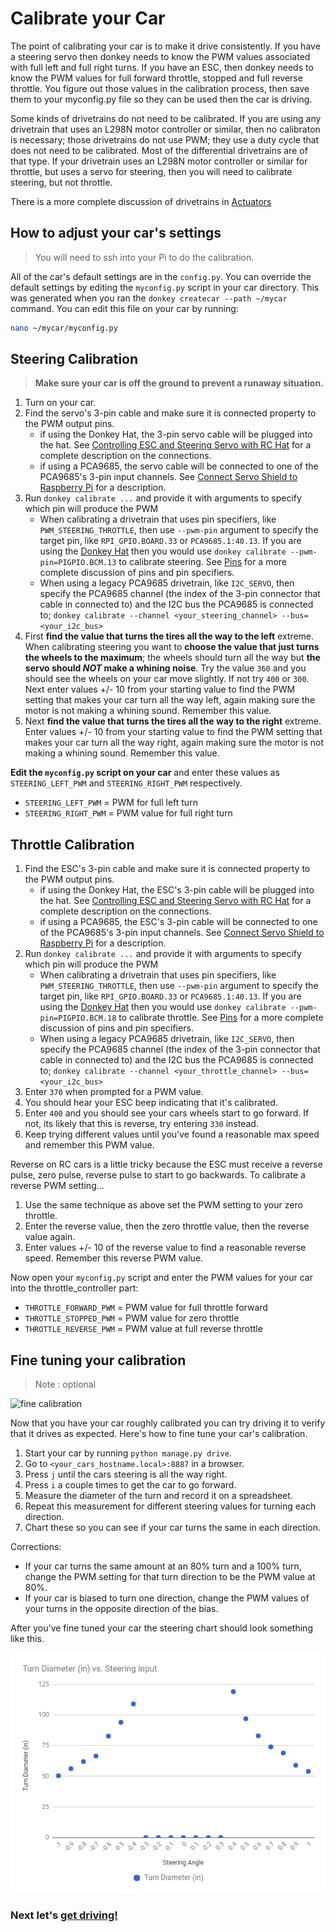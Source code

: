 # Calibrate your Car

The point of calibrating your car is to make it drive consistently.  If you have a steering servo then donkey needs to know the PWM values associated with full left and full right turns.  If you have an ESC, then donkey needs to know the PWM values for full forward throttle, stopped and full reverse throttle.  You figure out those values in the calibration process, then save them to your myconfig.py file so they can be used then the car is driving.

Some kinds of drivetrains do not need to be calibrated.  If you are using any drivetrain that uses an L298N motor controller or similar, then no calibraton is necessary; those drivetrains do not use PWM; they use a duty cycle that does not need to be calibrated.  Most of the differential drivetrains are of that type.  If your drivetrain uses an L298N motor controller or similar for throttle, but uses a servo for steering, then you will need to calibrate steering, but not throttle.

There is a more complete discussion of drivetrains in [Actuators](../parts/actuators.md)

## How to adjust your car's settings

>You will need to ssh into your Pi to do the calibration.

All of the car's default settings are in the `config.py`.  You can override the default settings by editing the `myconfig.py` script in your car directory.  This was generated when you ran the `donkey createcar --path ~/mycar` command. You can edit this file on your car by running:

```bash
nano ~/mycar/myconfig.py
```

## Steering Calibration

> **Make sure your car is off the ground to prevent a runaway situation.**  

1. Turn on your car.
2. Find the servo's 3-pin cable and make sure it is connected property to the PWM output pins. 
    - if using the Donkey Hat, the 3-pin servo cable will be plugged into the hat.  See [Controlling ESC and Steering Servo with RC Hat](../parts/rc_hat.md/#controlling-esc-and-steering-servo-with-rc-hat) for a complete description on the connections.
    - if using a PCA9685, the servo cable will be connected to one of the PCA9685's 3-pin input channels.  See [Connect Servo Shield to Raspberry Pi](build_hardware.md/#step-4-connect-servo-shield-to-raspberry-pi) for a description.
3. Run `donkey calibrate ...` and provide it with arguments to specify which pin will produce the PWM
    - When calibrating a drivetrain that uses pin specifiers, like `PWM_STEERING_THROTTLE`, then use `--pwm-pin` argument to specify the target pin,  like `RPI_GPIO.BOARD.33` or `PCA9685.1:40.13`.  If you are using the [Donkey Hat](../parts/rc_hat.md/#controlling-esc-and-steering-servo-with-rc-hat) then you would use `donkey calibrate --pwm-pin=PIGPIO.BCM.13` to calibrate steering.  See [Pins](../parts/pins.md) for a more complete discussion of pins and pin specifiers.
    - When using a legacy PCA9685 drivetrain, like `I2C_SERVO`, then specify the PCA9685 channel (the index of the 3-pin connector that cable in connected to) and the I2C bus the PCA9685 is connected to; `donkey calibrate --channel <your_steering_channel> --bus=<your_i2c_bus>`
4. First **find the value that turns the tires all the way to the left** extreme. When calibrating steering you want to **choose the value that just turns the wheels to the maximum**; the wheels should turn all the way but **the servo should _NOT_ make a whining noise**.  Try the value `360` and you should see the wheels on your car move slightly. If not try `400` or `300`.  Next enter values +/- 10 from your starting value to find the PWM setting that makes your car turn all the way left, again making sure the motor is not making a whining sound. Remember this value.
5. Next **find the value that turns the tires all the way to the right** extreme.  Enter values +/- 10 from your starting value to find the PWM setting that makes your car turn all the way right, again making sure the motor is not making a whining sound. Remember this value.

**Edit the `myconfig.py` script on your car** and enter these values as `STEERING_LEFT_PWM` and `STEERING_RIGHT_PWM` respectively.

- `STEERING_LEFT_PWM`  = PWM for full left turn
- `STEERING_RIGHT_PWM` = PWM value for full right turn

## Throttle Calibration

1. Find the ESC's 3-pin cable and make sure it is connected property to the PWM output pins. 
    - if using the Donkey Hat, the ESC's 3-pin cable will be plugged into the hat.  See [Controlling ESC and Steering Servo with RC Hat](../parts/rc_hat.md/#controlling-esc-and-steering-servo-with-rc-hat) for a complete description on the connections.
    - if using a PCA9685, the ESC's 3-pin cable will be connected to one of the PCA9685's 3-pin input channels.  See [Connect Servo Shield to Raspberry Pi](build_hardware.md/#step-4-connect-servo-shield-to-raspberry-pi) for a description.
2. Run `donkey calibrate ...` and provide it with arguments to specify which pin will produce the PWM
    - When calibrating a drivetrain that uses pin specifiers, like `PWM_STEERING_THROTTLE`, then use `--pwm-pin` argument to specify the target pin, like `RPI_GPIO.BOARD.33` or `PCA9685.1:40.13`.  If you are using the [Donkey Hat](../parts/rc_hat/#controlling-esc-and-steering-servo-with-rc-hat) then you would use `donkey calibrate --pwm-pin=PIGPIO.BCM.18` to calibrate throttle.  See [Pins](../parts/pins.md) for a more complete discussion of pins and pin specifiers.
    - When using a legacy PCA9685 drivetrain, like `I2C_SERVO`, then specify the PCA9685 channel (the index of the 3-pin connector that cable in connected to) and the I2C bus the PCA9685 is connected to; `donkey calibrate --channel <your_throttle_channel> --bus=<your_i2c_bus>`
3. Enter `370` when prompted for a PWM value.
4. You should hear your ESC beep indicating that it's calibrated.
5. Enter `400` and you should see your cars wheels start to go forward. If not,
its likely that this is reverse, try entering `330` instead.
6. Keep trying different values until you've found a reasonable max speed and remember this PWM value.

Reverse on RC cars is a little tricky because the ESC must receive a reverse pulse, zero pulse, reverse pulse to start to go backwards. To calibrate a reverse PWM setting...

1. Use the same technique as above set the PWM setting to your zero throttle.
2. Enter the reverse value, then the zero throttle value, then the reverse value again.
3. Enter values +/- 10 of the reverse value to find a reasonable reverse speed. Remember this reverse PWM value.

Now open your `myconfig.py` script and enter the PWM values for your car into the throttle_controller part:

* `THROTTLE_FORWARD_PWM` = PWM value for full throttle forward
* `THROTTLE_STOPPED_PWM` = PWM value for zero throttle
* `THROTTLE_REVERSE_PWM` = PWM value at full reverse throttle

## Fine tuning your calibration

> Note : optional

![fine calibration](../assets/fine_calibration.gif)

Now that you have your car roughly calibrated you can try driving it to verify that it drives as expected. Here's how to fine tune your car's calibration.

1. Start your car by running `python manage.py drive`.
2. Go to `<your_cars_hostname.local>:8887` in a browser.
3. Press `j` until the cars steering is all the way right.
4. Press `i` a couple times to get the car to go forward.
5. Measure the diameter of the turn and record it on a spreadsheet.
6. Repeat this measurement for different steering values for turning each direction.
7. Chart these so you can see if your car turns the same in each direction.

Corrections:

* If your car turns the same amount at an 80% turn and a 100% turn, change the PWM setting for that turn direction to be the PWM value at 80%.
* If your car is biased to turn one direction, change the PWM values of your turns in the opposite direction of the bias.

After you've fine tuned your car the steering chart should look something like this.

![calibration graph](../assets/calibration_graph.png)

### Next let's [get driving!](/guide/get_driving)
